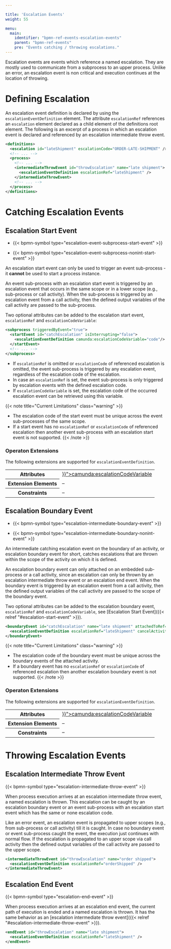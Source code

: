 ```yaml
---

title: 'Escalation Events'
weight: 55

menu:
  main:
    identifier: "bpmn-ref-events-escalation-events"
    parent: "bpmn-ref-events"
    pre: "Events catching / throwing escalations."
---
```


Escalation events are events which reference a named escalation. They are mostly used to communicate from a subprocess to an upper process. Unlike an error, an escalation event is non critical and execution continues at the location of throwing.

<div data-bpmn-diagram="../bpmn/escalation-example"></div>


# Defining Escalation

An escalation event definition is declared by using the `escalationEventDefinition` element. The attribute `escalationRef` references an `escalation` element declared as a child element of the definitions root element. The following is an excerpt of a process in which an escalation event is declared and referenced by an escalation intermediate throw event.

```xml
<definitions>
  <escalation id="lateShipment" escalationCode="ORDER-LATE-SHIPMENT" />
  <!-- ... -->
  <process>
    <!-- ... -->
    <intermediateThrowEvent id="throwEscalation" name="late shipment">
      <escalationEventDefinition escalationRef="lateShipment" />
    </intermediateThrowEvent>
    <!-- ... -->
  </process>
</definitions>
```


# Catching Escalation Events

## Escalation Start Event

* {{< bpmn-symbol type="escalation-event-subprocess-start-event" >}}

* {{< bpmn-symbol type="escalation-event-subprocess-nonint-start-event" >}}

An escalation start event can only be used to trigger an event sub-process - it __cannot__ be used to start a process instance.

<div data-bpmn-diagram="../bpmn/escalation-start-event"></div>

An event sub-process with an escalation start event is triggered by an escalation event that occurs in the same scope or in a lower scope (e.g., sub-process or call activity). When the sub-process is triggered by an escalation event from a call activity, then the defined output variables of the call activity are passed to the sub-process.

Two optional attributes can be added to the escalation start event, <code>escalationRef</code> and <code>escalationCodeVariable</code>:

```xml
<subprocess triggeredByEvent="true">
  <startEvent id="catchEscalation" isInterrupting="false">
    <escalationEventDefinition camunda:escalationCodeVariable="code"/>
  </startEvent>
  <!-- ... -->
</subprocess>
```

* If `escalationRef` is omitted or `escalationCode` of referenced escalation is omitted, the event sub-process is triggered by any escalation event, regardless of the escalation code of the escalation.
* In case an `escalationRef` is set, the event sub-process is only triggered by escalation events with the defined escalation code.
* If `escalationCodeVariable` is set, the escalation code of the occurred escalation event can be retrieved using this variable.

{{< note title="Current Limitations" class="warning" >}}
* The escalation code of the start event must be unique across the event sub-processes of the same scope.
* If a start event has no `escalationRef` or `escalationCode` of referenced escalation then another event sub-process with an escalation start event is not supported.
{{< /note >}}

### Operaton Extensions

The following extensions are supported for `escalationEventDefinition`.

<table class="table table-striped">
  <tr>
    <th>Attributes</th>
    <td>
      <a href="{{< ref "/reference/bpmn20/custom-extensions/extension-attributes.md#escalationcodevariable" >}}">camunda:escalationCodeVariable</a>
    </td>
  </tr>
  <tr>
    <th>Extension Elements</th>
    <td>&ndash;</td>
  </tr>
  <tr>
    <th>Constraints</th>
    <td>&ndash;</td>
  </tr>
</table>

## Escalation Boundary Event

* {{< bpmn-symbol type="escalation-intermediate-boundary-event" >}}

* {{< bpmn-symbol type="escalation-intermediate-boundary-nonint-event" >}}

An intermediate catching escalation event on the boundary of an activity, or escalation boundary event for short, catches escalations that are thrown within the scope of the activity on which it is defined.

<div data-bpmn-diagram="../bpmn/escalation-boundary-event"></div>

An escalation boundary event can only attached on an embedded sub-process or a call activity, since an escalation can only be thrown by an escalation intermediate throw event or an escalation end event. When the boundary event is triggered by an escalation event from a call activity, then the defined output variables of the call activity are passed to the scope of the boundary event.

Two optional attributes can be added to the escalation boundary event, <code>escalationRef</code> and <code>escalationCodeVariable</code>, see [Escalation Start Event]({{< relref "#escalation-start-event" >}}).

```xml
<boundaryEvent id="catchEscalation" name="late shipment" attachedToRef="productProcurement">
  <escalationEventDefinition escalationRef="lateShipment" cancelActivity="false" />
</boundaryEvent>
```

{{< note title="Current Limitations" class="warning" >}}
* The escalation code of the boundary event must be unique across the boundary events of the attached activity.
* If a boundary event has no `escalationRef` or `escalationCode` of referenced escalation then another escalation boundary event is not supported.
{{< /note >}}

### Operaton Extensions

The following extensions are supported for `escalationEventDefinition`.

<table class="table table-striped">
  <tr>
    <th>Attributes</th>
    <td>
      <a href="{{< ref "/reference/bpmn20/custom-extensions/extension-attributes.md#escalationcodevariable" >}}">camunda:escalationCodeVariable</a>
    </td>
  </tr>
  <tr>
    <th>Extension Elements</th>
    <td>&ndash;</td>
  </tr>
  <tr>
    <th>Constraints</th>
    <td>&ndash;</td>
  </tr>
</table>


# Throwing Escalation Events

## Escalation Intermediate Throw Event

{{< bpmn-symbol type="escalation-intermediate-throw-event" >}}

When process execution arrives at an escalation intermediate throw event, a named escalation is thrown. This escalation can be caught by an escalation boundary event or an event sub-process with an escalation start event which has the same or none escalation code.

<div data-bpmn-diagram="../bpmn/escalation-intermediate-throw-event"></div>

Like an error event, an escalation event is propagated to upper scopes (e.g., from sub-process or call activity) till it is caught. In case no boundary event or event sub-process caught the event, the execution just continues with normal flow. If the escalation is propagated to an upper scope via call activity then the defined output variables of the call activity are passed to the upper scope.

```xml
<intermediateThrowEvent id="throwEscalation" name="order shipped">
  <escalationEventDefinition escalationRef="orderShipped" />
</intermediateThrowEvent>
```

## Escalation End Event

{{< bpmn-symbol type="escalation-end-event" >}}

When process execution arrives at an escalation end event, the current path of execution is ended and a named escalation is thrown. It has the same behavior as an [escalation intermediate throw event]({{< relref "#escalation-intermediate-throw-event" >}}).

<div data-bpmn-diagram="../bpmn/escalation-end-event"></div>

```xml
<endEvent id="throwEscalation" name="late shipment">
  <escalationEventDefinition escalationRef="lateShipment" />
</endEvent>
```
